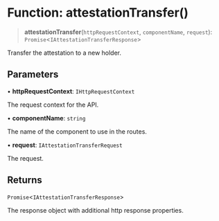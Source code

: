 # Function: attestationTransfer()

> **attestationTransfer**(`httpRequestContext`, `componentName`, `request`): `Promise`\<`IAttestationTransferResponse`\>

Transfer the attestation to a new holder.

## Parameters

• **httpRequestContext**: `IHttpRequestContext`

The request context for the API.

• **componentName**: `string`

The name of the component to use in the routes.

• **request**: `IAttestationTransferRequest`

The request.

## Returns

`Promise`\<`IAttestationTransferResponse`\>

The response object with additional http response properties.
